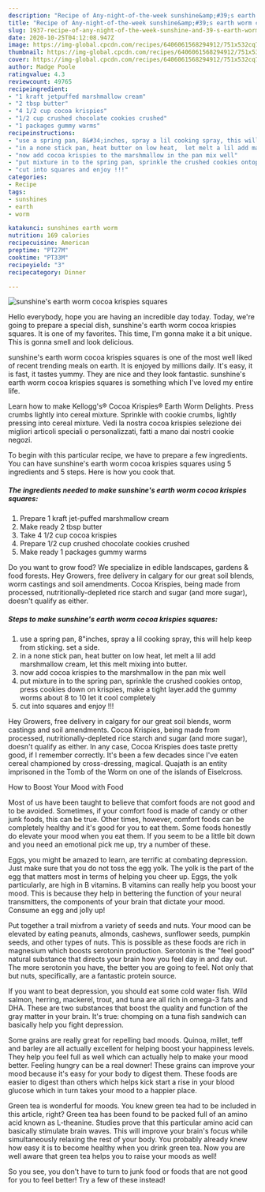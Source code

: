 ```yaml
---
description: "Recipe of Any-night-of-the-week sunshine&amp;#39;s earth worm cocoa krispies squares"
title: "Recipe of Any-night-of-the-week sunshine&amp;#39;s earth worm cocoa krispies squares"
slug: 1937-recipe-of-any-night-of-the-week-sunshine-and-39-s-earth-worm-cocoa-krispies-squares
date: 2020-10-25T04:12:08.947Z
image: https://img-global.cpcdn.com/recipes/6406061568294912/751x532cq70/sunshines-earth-worm-cocoa-krispies-squares-recipe-main-photo.jpg
thumbnail: https://img-global.cpcdn.com/recipes/6406061568294912/751x532cq70/sunshines-earth-worm-cocoa-krispies-squares-recipe-main-photo.jpg
cover: https://img-global.cpcdn.com/recipes/6406061568294912/751x532cq70/sunshines-earth-worm-cocoa-krispies-squares-recipe-main-photo.jpg
author: Madge Poole
ratingvalue: 4.3
reviewcount: 49765
recipeingredient:
- "1 kraft jetpuffed marshmallow cream"
- "2 tbsp butter"
- "4 1/2 cup cocoa krispies"
- "1/2 cup crushed chocolate cookies crushed"
- "1 packages gummy warms"
recipeinstructions:
- "use a spring pan, 8&#34;inches, spray a lil cooking spray, this will help keep from sticking. set a side."
- "in a none stick pan, heat butter on low heat,  let melt a lil add marshmallow cream, let this melt mixing into butter."
- "now add cocoa krispies to the marshmallow in the pan mix well"
- "put mixture in to the spring pan, sprinkle the crushed cookies ontop, press cookies down on krispies, make a tight layer.add the gummy worms about 8 to 10 let it cool completely"
- "cut into squares and enjoy !!!"
categories:
- Recipe
tags:
- sunshines
- earth
- worm

katakunci: sunshines earth worm 
nutrition: 169 calories
recipecuisine: American
preptime: "PT27M"
cooktime: "PT33M"
recipeyield: "3"
recipecategory: Dinner

---
```



![sunshine&#39;s earth worm cocoa krispies squares](https://img-global.cpcdn.com/recipes/6406061568294912/751x532cq70/sunshines-earth-worm-cocoa-krispies-squares-recipe-main-photo.jpg)

Hello everybody, hope you are having an incredible day today. Today, we're going to prepare a special dish, sunshine&#39;s earth worm cocoa krispies squares. It is one of my favorites. This time, I'm gonna make it a bit unique. This is gonna smell and look delicious.

sunshine&#39;s earth worm cocoa krispies squares is one of the most well liked of recent trending meals on earth. It is enjoyed by millions daily. It's easy, it is fast, it tastes yummy. They are nice and they look fantastic. sunshine&#39;s earth worm cocoa krispies squares is something which I've loved my entire life.

Learn how to make Kellogg&#39;s® Cocoa Krispies® Earth Worm Delights. Press crumbs lightly into cereal mixture. Sprinkle with cookie crumbs, lightly pressing into cereal mixture. Vedi la nostra cocoa krispies selezione dei migliori articoli speciali o personalizzati, fatti a mano dai nostri cookie negozi.


To begin with this particular recipe, we have to prepare a few ingredients. You can have sunshine&#39;s earth worm cocoa krispies squares using 5 ingredients and 5 steps. Here is how you cook that.

<!--inarticleads1-->

##### The ingredients needed to make sunshine&#39;s earth worm cocoa krispies squares:

1. Prepare 1 kraft jet-puffed marshmallow cream
1. Make ready 2 tbsp butter
1. Take 4 1/2 cup cocoa krispies
1. Prepare 1/2 cup crushed chocolate cookies crushed
1. Make ready 1 packages gummy warms


Do you want to grow food? We specialize in edible landscapes, gardens &amp; food forests. Hey Growers, free delivery in calgary for our great soil blends, worm castings and soil amendments. Cocoa Krispies, being made from processed, nutritionally-depleted rice starch and sugar (and more sugar), doesn&#39;t qualify as either. 

<!--inarticleads2-->

##### Steps to make sunshine&#39;s earth worm cocoa krispies squares:

1. use a spring pan, 8&#34;inches, spray a lil cooking spray, this will help keep from sticking. set a side.
1. in a none stick pan, heat butter on low heat,  let melt a lil add marshmallow cream, let this melt mixing into butter.
1. now add cocoa krispies to the marshmallow in the pan mix well
1. put mixture in to the spring pan, sprinkle the crushed cookies ontop, press cookies down on krispies, make a tight layer.add the gummy worms about 8 to 10 let it cool completely
1. cut into squares and enjoy !!!


Hey Growers, free delivery in calgary for our great soil blends, worm castings and soil amendments. Cocoa Krispies, being made from processed, nutritionally-depleted rice starch and sugar (and more sugar), doesn&#39;t qualify as either. In any case, Cocoa Krispies does taste pretty good, if I remember correctly. It&#39;s been a few decades since I&#39;ve eaten cereal championed by cross-dressing, magical. Quajath is an entity imprisoned in the Tomb of the Worm on one of the islands of Eiselcross. 

How to Boost Your Mood with Food


Most of us have been taught to believe that comfort foods are not good and to be avoided. Sometimes, if your comfort food is made of candy or other junk foods, this can be true. Other times, however, comfort foods can be completely healthy and it's good for you to eat them. Some foods honestly do elevate your mood when you eat them. If you seem to be a little bit down and you need an emotional pick me up, try a number of these.

Eggs, you might be amazed to learn, are terrific at combating depression. Just make sure that you do not toss the egg yolk. The yolk is the part of the egg that matters most in terms of helping you cheer up. Eggs, the yolk particularly, are high in B vitamins. B vitamins can really help you boost your mood. This is because they help in bettering the function of your neural transmitters, the components of your brain that dictate your mood. Consume an egg and jolly up!

Put together a trail mixfrom a variety of seeds and nuts. Your mood can be elevated by eating peanuts, almonds, cashews, sunflower seeds, pumpkin seeds, and other types of nuts. This is possible as these foods are rich in magnesium which boosts serotonin production. Serotonin is the "feel good" natural substance that directs your brain how you feel day in and day out. The more serotonin you have, the better you are going to feel. Not only that but nuts, specifically, are a fantastic protein source.

If you want to beat depression, you should eat some cold water fish. Wild salmon, herring, mackerel, trout, and tuna are all rich in omega-3 fats and DHA. These are two substances that boost the quality and function of the gray matter in your brain. It's true: chomping on a tuna fish sandwich can basically help you fight depression. 

Some grains are really great for repelling bad moods. Quinoa, millet, teff and barley are all actually excellent for helping boost your happiness levels. They help you feel full as well which can actually help to make your mood better. Feeling hungry can be a real downer! These grains can improve your mood because it's easy for your body to digest them. These foods are easier to digest than others which helps kick start a rise in your blood glucose which in turn takes your mood to a happier place.

Green tea is wonderful for moods. You knew green tea had to be included in this article, right? Green tea has been found to be packed full of an amino acid known as L-theanine. Studies prove that this particular amino acid can basically stimulate brain waves. This will improve your brain's focus while simultaneously relaxing the rest of your body. You probably already knew how easy it is to become healthy when you drink green tea. Now you are well aware that green tea helps you to raise your moods as well!

So you see, you don't have to turn to junk food or foods that are not good for you to feel better! Try a few of these instead!

